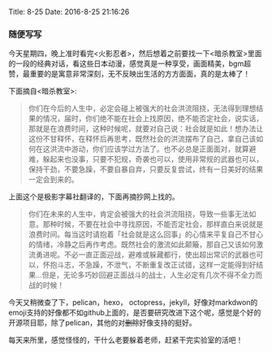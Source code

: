 Title: 8-25
Date: 2016-8-25 21:16:26

### 随便写写

今天星期四，晚上准时看完<火影忍者>，然后想着之前要找一下<暗杀教室>里面的一段的经典对话，看这些日本动漫，感觉真是一种享受，画面精美，bgm超赞，最重要的是寓意非常深刻，无不反映出生活的方方面面，真的是太棒了！

下面摘自<暗杀教室>:
> 你们在今后的人生中，必定会碰上被强大的社会洪流阻挠，无法得到理想结果的情况，届时，你们绝不能在社会上找原因，绝不能否定社会，说实话，那就是在浪费时间，这种时候呢，就要对自己说：社会就是如此！想办法让这份不甘释怀，在释怀后再思考，既然社会的洪流摆布了自己，拿自己该如何在这洪流中游动，你们应该学过方法了。也不必总是正面面对，就算避难，躲起来也没事，只要不犯规，奇袭也可以，使用非常规的武器也可以，保持干劲，不要急躁，不要自暴自弃，只要反复尝试，终有一日美好的结果一定会到来的。

上面这个是极影字幕社翻译的，下面再摘抄网上找的。
>你们在未来的人生中，肯定会被强大的社会洪流阻挠，导致一些事无法如意。那种时候，不要在社会中寻找原因，不能否定社会，那样直白来说就是浪费时间。每当这时请抱着「社会就是这么回事」的心情来平复自己不甘心的情绪，冷静之后再作考虑。既然社会的激流如此颠簸，那自己又该如何激流勇进呢。不必一直正面迎战，避难或躲藏都行，使出超出常识的武器也可以，怀抱斗志，不急躁，不泄气，不断重复改正试错，这样一定能得到好结果…但是，无论多巧妙回避正面战斗的战士，人生必定有几次不得不全力而战的时候！

今天又稍微查了下，pelican，hexo， octopress，jekyll，好像对markdwon的emoji支持的好像都不如github上面的，是否要研究改进下这个呢，感觉是个好的开源项目耶，除了pelican，其他的对~~删除~~好像支持的挺好。

每天来所里，感觉怪怪的，干什么老要躲着老师，赶紧干完实验室的活吧！
